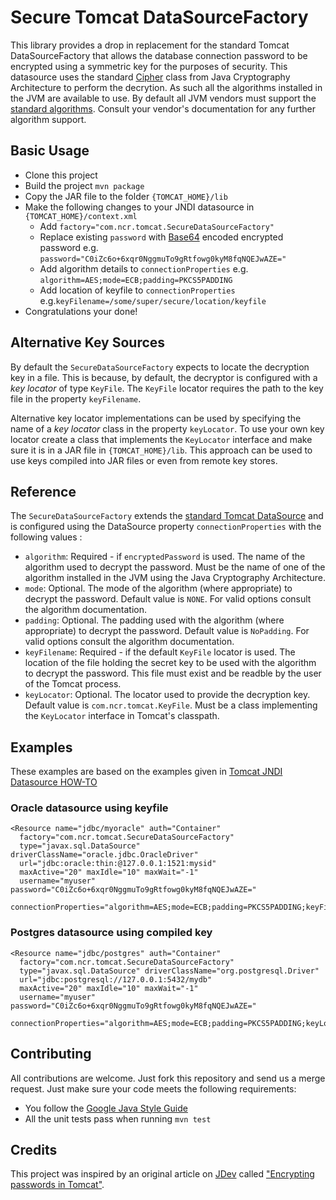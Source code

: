 
Secure Tomcat DataSourceFactory
===============================

This library provides a drop in replacement for the standard Tomcat DataSourceFactory that allows the database connection password to be encrypted using a symmetric key for the purposes of security.  This datasource uses the standard [Cipher](http://docs.oracle.com/javase/7/docs/api/javax/crypto/Cipher.html) class from Java Cryptography Architecture to perform the decrytion.  As such all the algorithms installed in the JVM are available to use.  By default all JVM vendors must support the [standard algorithms](http://docs.oracle.com/javase/7/docs/technotes/guides/security/StandardNames.html#Cipher). Consult your vendor's documentation for any further algorithm support.   


Basic Usage
-----------
* Clone this project
* Build the project `mvn package`
* Copy the JAR file to the folder `{TOMCAT_HOME}/lib`
* Make the following changes to your JNDI datasource in `{TOMCAT_HOME}/context.xml` 
    * Add `factory="com.ncr.tomcat.SecureDataSourceFactory"`
    * Replace existing `password` with [Base64](https://en.wikipedia.org/wiki/Base64) encoded encrypted password e.g. `password="C0iZc6o+6xqr0NggmuTo9gRtfowg0kyM8fqNQEJwAZE="`
    * Add algorithm details to `connectionProperties` e.g. `algorithm=AES;mode=ECB;padding=PKCS5PADDING`
    * Add location of keyfile to `connectionProperties` e.g.`keyFilename=/some/super/secure/location/keyfile`
* Congratulations your done!
      ​        



Alternative Key Sources
-----------------------

By default the `SecureDataSourceFactory` expects to locate the decryption key in a file. This is because, by default, the decryptor is configured with a *key locator* of type `KeyFile`.  The `KeyFile` locator requires the path to the key file in the property `keyFilename`.

Alternative key locator implementations can be used by specifying the name of a *key locator* class in the property `keyLocator`.  To use your own key locator create a class that implements the `KeyLocator` interface and make sure it is in a JAR file in `{TOMCAT_HOME}/lib`.  This approach can be used to use keys compiled into JAR files or even from remote key stores.  


Reference
---------
The `SecureDataSourceFactory` extends the [standard Tomcat DataSource](https://tomcat.apache.org/tomcat-7.0-doc/api/org/apache/tomcat/jdbc/pool/DataSourceFactory.html) and is configured using the DataSource property `connectionProperties` with the following values :

* `algorithm`: Required - if `encryptedPassword` is used. The name of the algorithm used to decrypt the password. Must be the name of one of the algorithm installed in the JVM using the Java Cryptography Architecture.
* `mode`: Optional. The mode of the algorithm (where appropriate) to decrypt the password. Default value is `NONE`. For valid options consult the algorithm documentation.
* `padding`:  Optional. The padding used with the algorithm (where appropriate) to decrypt the password. Default value is `NoPadding`. For valid options consult the algorithm documentation.
* `keyFilename`: Required - if the default `KeyFile` locator is used. The location of the file holding the secret key to be used with the algorithm to decrypt the password.  This file must exist and be readble by the user of the Tomcat process.
* `keyLocator`: Optional. The locator used to provide the decryption key. Default value is `com.ncr.tomcat.KeyFile`.  Must be a class implementing the `KeyLocator` interface in Tomcat's classpath.



Examples
-------- 

These examples are based on the examples given in [Tomcat JNDI Datasource HOW-TO](https://tomcat.apache.org/tomcat-7.0-doc/jndi-datasource-examples-howto.html)

### Oracle datasource using keyfile  

	<Resource name="jdbc/myoracle" auth="Container"
	  factory="com.ncr.tomcat.SecureDataSourceFactory"
	  type="javax.sql.DataSource" driverClassName="oracle.jdbc.OracleDriver"
	  url="jdbc:oracle:thin:@127.0.0.1:1521:mysid"
	  maxActive="20" maxIdle="10" maxWait="-1"
	  username="myuser" password="C0iZc6o+6xqr0NggmuTo9gRtfowg0kyM8fqNQEJwAZE="
      connectionProperties="algorithm=AES;mode=ECB;padding=PKCS5PADDING;keyFilename=/some/super/secure/location/keyfile"/>

### Postgres datasource using compiled key

    <Resource name="jdbc/postgres" auth="Container"
      factory="com.ncr.tomcat.SecureDataSourceFactory"
      type="javax.sql.DataSource" driverClassName="org.postgresql.Driver"
      url="jdbc:postgresql://127.0.0.1:5432/mydb"
      maxActive="20" maxIdle="10" maxWait="-1"
      username="myuser" password="C0iZc6o+6xqr0NggmuTo9gRtfowg0kyM8fqNQEJwAZE="
      connectionProperties="algorithm=AES;mode=ECB;padding=PKCS5PADDING;keyLocator=com.example.keyClass"/>     


Contributing
------------

All contributions are welcome. Just fork this repository and send us a merge request.  Just make sure your code meets the following requirements:

* You follow the [Google Java Style Guide](https://google.github.io/styleguide/javaguide.html)
* All the unit tests pass when running `mvn test`



Credits
-------
This project was inspired by an original article on [JDev](www.jdev.it) called ["Encrypting passwords in Tomcat"](https://www.jdev.it/encrypting-passwords-in-tomcat/).   
